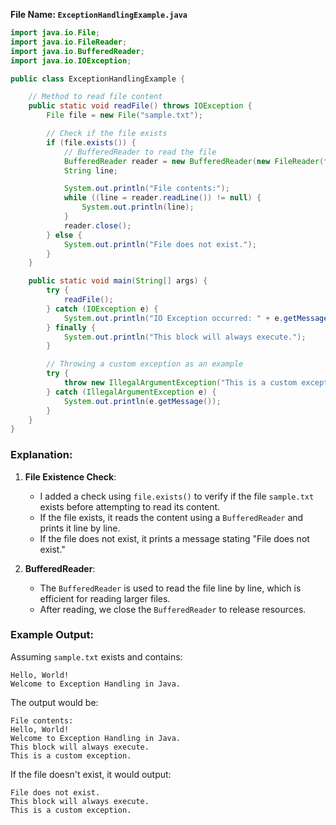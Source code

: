 **File Name: `ExceptionHandlingExample.java`**

```java
import java.io.File;
import java.io.FileReader;
import java.io.BufferedReader;
import java.io.IOException;

public class ExceptionHandlingExample {

    // Method to read file content
    public static void readFile() throws IOException {
        File file = new File("sample.txt");

        // Check if the file exists
        if (file.exists()) {
            // BufferedReader to read the file
            BufferedReader reader = new BufferedReader(new FileReader(file));
            String line;

            System.out.println("File contents:");
            while ((line = reader.readLine()) != null) {
                System.out.println(line);
            }
            reader.close();
        } else {
            System.out.println("File does not exist.");
        }
    }

    public static void main(String[] args) {
        try {
            readFile();
        } catch (IOException e) {
            System.out.println("IO Exception occurred: " + e.getMessage());
        } finally {
            System.out.println("This block will always execute.");
        }

        // Throwing a custom exception as an example
        try {
            throw new IllegalArgumentException("This is a custom exception.");
        } catch (IllegalArgumentException e) {
            System.out.println(e.getMessage());
        }
    }
}
```

### Explanation:

1. **File Existence Check**:

   - I added a check using `file.exists()` to verify if the file `sample.txt` exists before attempting to read its content.
   - If the file exists, it reads the content using a `BufferedReader` and prints it line by line.
   - If the file does not exist, it prints a message stating "File does not exist."

2. **BufferedReader**:
   - The `BufferedReader` is used to read the file line by line, which is efficient for reading larger files.
   - After reading, we close the `BufferedReader` to release resources.

### Example Output:

Assuming `sample.txt` exists and contains:

```
Hello, World!
Welcome to Exception Handling in Java.
```

The output would be:

```
File contents:
Hello, World!
Welcome to Exception Handling in Java.
This block will always execute.
This is a custom exception.
```

If the file doesn't exist, it would output:

```
File does not exist.
This block will always execute.
This is a custom exception.
```
